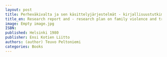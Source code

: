 ```yaml
---
layout: post
title: Perheväkivalta ja sen käsittelyjärjestelmät - kirjallisuustutkimus ja tutkimussuunnitelma.  (84 s.)
title_en: Research report and - research plan on family violence and treatment systems 
image: Empty image.jpg
ISBN: 
published: Helsinki 1980 
publisher: Ensi Kotien Liitto
authors: (author) Teuvo Peltoniemi
categories: Books
---
```

